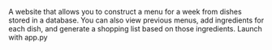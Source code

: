 A website that allows you to construct a menu for a week from dishes stored in a database. You can also view previous menus, add ingredients for each dish, and generate a shopping list based on those ingredients.
Launch with app.py 
